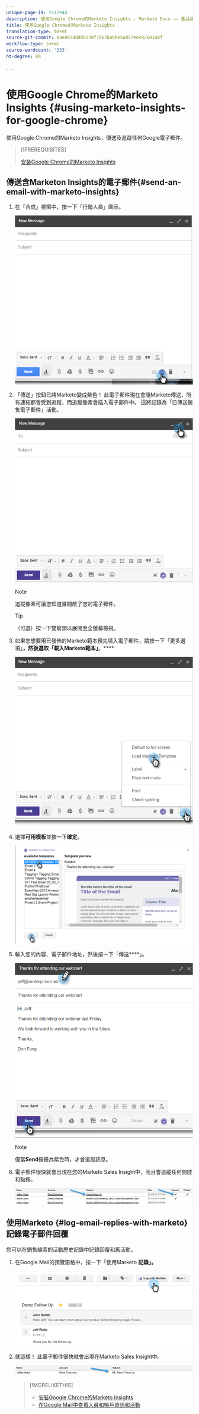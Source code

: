 ```yaml
---
unique-page-id: 7512944
description: 使用Google Chrome的Marketo Insights - Marketo Docs —— 產品檔案
title: 使用Google Chrome的Marketo Insights
translation-type: tm+mt
source-git-commit: 6ae882dddda220f7067babbe5a057eec82601abf
workflow-type: tm+mt
source-wordcount: '233'
ht-degree: 0%

---
```



# 使用Google Chrome的Marketo Insights {#using-marketo-insights-for-google-chrome}

使用Google Chrome的Marketo Insights，傳送及追蹤任何Google電子郵件。

>[!PREREQUISITES]
>
>[安裝Google Chrome的Marketo Insights](/help/marketo/product-docs/marketo-sales-insight/msi-chrome-plugin/install-marketo-insights-for-google-chrome.md)

## 傳送含Marketon Insights的電子郵件{#send-an-email-with-marketo-insights}

1. 在「合成」視窗中，按一下「行銷人員」圖示。

   ![](assets/image2015-10-5-14-3a57-3a53.png)

1. 「傳送」按鈕已將Marketo變成紫色！ 此電子郵件現在會隨Marketo傳送，所有連結都會受到追蹤，而追蹤像素會插入電子郵件中。 這將記錄為「已傳送銷售電子郵件」活動。

   ![](assets/image2015-10-5-15-3a2-3a21.png)

   >[!NOTE]
   >
   >追蹤像素可讓您知道誰開啟了您的電子郵件。

   >[!TIP]
   >
   >（可選）按一下雙箭頭以展開至全螢幕檢視。

1. 如果您想要用已發佈的Marketo範本預先填入電子郵件，請按一下「更多選項」**，然後選取「載入Marketo範本」**。****

   ![](assets/image2015-10-5-15-3a6-3a50.png)

1. 選擇&#x200B;**可用模板**&#x200B;並按一下&#x200B;**確定**。

   ![](assets/image2015-10-5-15-3a11-3a44.png)

1. 輸入您的內容、電子郵件地址，然後按一下「傳送&#x200B;****」。

   ![](assets/image2015-10-6-14-3a37-3a32.png)

   >[!NOTE]
   >
   >僅當&#x200B;**Send**&#x200B;按鈕為紫色時，才會追蹤訊息。

1. 電子郵件很快就會出現在您的Marketo Sales Insight中，而且會追蹤任何開啟和點按。

   ![](assets/image2015-4-23-16-3a59-3a43.png)

## 使用Marketo {#log-email-replies-with-marketo}記錄電子郵件回覆

您可以在銷售線索的活動歷史記錄中記錄回覆和舊活動。

1. 在Google Mail的預覽窗格中，按一下「使用Marketo **記錄」。**

   ![](assets/image2015-4-23-17-3a0-3a42.png)

1. 就這樣！ 此電子郵件很快就會出現在Marketo Sales Insight中。

   ![](assets/image2015-4-23-17-3a1-3a26.png)

   >[!MORELIKETHIS]
   >
   >* [安裝Google Chrome的Marketo Insights](/help/marketo/product-docs/marketo-sales-insight/msi-chrome-plugin/install-marketo-insights-for-google-chrome.md)
   >* [在Google Mail中查看人員和帳戶資訊和活動](/help/marketo/product-docs/marketo-sales-insight/msi-chrome-plugin/view-person-and-account-information-and-activities-in-google-mail.md)

